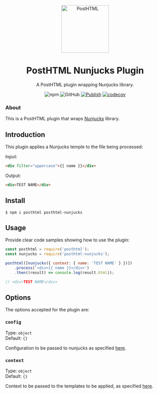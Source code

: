 <div align="center">
  <img width="150" height="150" alt="PostHTML" src="https://posthtml.github.io/posthtml/logo.svg">
  <h1>PostHTML Nunjucks Plugin</h1>
  <p>A PostHTML plugin wrapping Nunjucks library.</p>

![npm](https://img.shields.io/npm/v/posthtml-nunjucks)
![GitHub](https://img.shields.io/github/license/gguridi/posthtml-nunjucks)
[![Publish](https://github.com/gguridi/posthtml-nunjucks/actions/workflows/publish.yml/badge.svg?branch=master)](https://github.com/gguridi/posthtml-nunjucks/actions/workflows/publish.yml)
[![codecov](https://codecov.io/gh/gguridi/posthtml-nunjucks/branch/master/graph/badge.svg?token=BODGILME44)](https://codecov.io/gh/gguridi/posthtml-nunjucks)

</div>

### About

This is a PostHTML plugin that wraps [Nunjucks](https://mozilla.github.io/nunjucks/) library.

## Introduction

This plugin applies a Nunjucks temple to the file being processed:

Input:

```html
<div filter="uppercase">{{ name }}</div>
```

Output:

```html
<div>TEST NAME</div>
```

## Install

```
$ npm i posthtml posthtml-nunjucks
```

## Usage

Provide clear code samples showing how to use the plugin:

```js
const posthtml = require('posthtml');
const nunjucks = require('posthtml-nunjucks');

posthtml([nunjucks({ context: { name: 'TEST NAME' } })])
    .process('<div>{{ name }}</div>')
    .then((result) => console.log(result.html));

// <div>TEST NAME</div>
```

## Options

The options accepted for the plugin are:

### `config`

Type: `object`\
Default: `{}`

Configuration to be passed to nunjucks as specified [here](https://mozilla.github.io/nunjucks/api.html#configure).

### `context`

Type: `object`\
Default: `{}`

Context to be passed to the templates to be applied, as specified [here](https://mozilla.github.io/nunjucks/api.html#renderstring).

